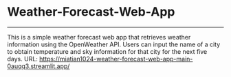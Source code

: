 # Weather-Forecast-Web-App
---
This is a simple weather forecast web app that retrieves weather information using the OpenWeather API. Users can input the name of a city to obtain temperature and sky information for that city for the next five days.
URL: https://miatian1024-weather-forecast-web-app-main-0auqq3.streamlit.app/
